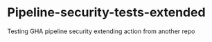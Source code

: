 # Pipeline-security-tests-extended
Testing GHA pipeline security extending action from another repo
